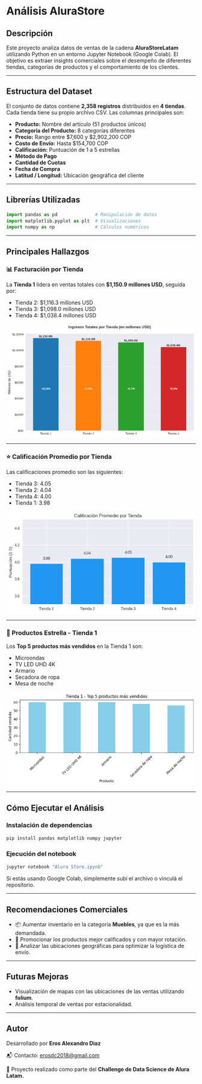 # Análisis AluraStore

## Descripción

Este proyecto analiza datos de ventas de la cadena **AluraStoreLatam** utilizando Python en un entorno Jupyter Notebook (Google Colab).
El objetivo es extraer insights comerciales sobre el desempeño de diferentes tiendas, categorías de productos y el comportamiento de los clientes.

---

## Estructura del Dataset

El conjunto de datos contiene **2,358 registros** distribuidos en **4 tiendas**.
Cada tienda tiene su propio archivo CSV. Las columnas principales son:

* **Producto:** Nombre del artículo (51 productos únicos)
* **Categoría del Producto:** 8 categorías diferentes
* **Precio:** Rango entre \$7,600 y \$2,902,200 COP
* **Costo de Envío:** Hasta \$154,700 COP
* **Calificación:** Puntuación de 1 a 5 estrellas
* **Método de Pago**
* **Cantidad de Cuotas**
* **Fecha de Compra**
* **Latitud / Longitud:** Ubicación geográfica del cliente

---

## Librerías Utilizadas

```python
import pandas as pd              # Manipulación de datos
import matplotlib.pyplot as plt  # Visualizaciones
import numpy as np               # Cálculos numéricos
```

---

## Principales Hallazgos

### 📊 Facturación por Tienda

La **Tienda 1** lidera en ventas totales con **\$1,150.9 millones USD**, seguida por:

* Tienda 2: \$1,116.3 millones USD
* Tienda 3: \$1,098.0 millones USD
* Tienda 4: \$1,038.4 millones USD

![Ingresos Totales por Tienda](Ingresos%20totales%20por%20tienda.png)

---

### ⭐️ Calificación Promedio por Tienda

Las calificaciones promedio son las siguientes:

* Tienda 3: 4.05
* Tienda 2: 4.04
* Tienda 4: 4.00
* Tienda 1: 3.98

![Calificación Promedio por Tienda](Calificacion%20promedio%20por%20tienda.png)

---

### 🛒 Productos Estrella - Tienda 1

Los **Top 5 productos más vendidos** en la Tienda 1 son:

* Microondas
* TV LED UHD 4K
* Armario
* Secadora de ropa
* Mesa de noche

![Top 5 productos más vendidos](5%20prod%20mas%20vendidos%20en%20las%20tiendas.png)

---

## Cómo Ejecutar el Análisis

### Instalación de dependencias

```bash
pip install pandas matplotlib numpy jupyter
```

### Ejecución del notebook

```bash
jupyter notebook "Alura Store.ipynb"
```

Si estás usando Google Colab, simplemente subí el archivo o vinculá el repositorio.

---

## Recomendaciones Comerciales

* 📦 Aumentar inventario en la categoría **Muebles**, ya que es la más demandada.
* 🌟 Promocionar los productos mejor calificados y con mayor rotación.
* 🚚 Analizar las ubicaciones geográficas para optimizar la logística de envío.

---

## Futuras Mejoras

* Visualización de mapas con las ubicaciones de las ventas utilizando **folium**.
* Análisis temporal de ventas por estacionalidad.

---

## Autor

Desarrollado por **Eros Alexandro Diaz**

📬 Contacto: [erosdc2018@gmail.com](mailto:erosdc2018@gmail.com)

🔗 Proyecto realizado como parte del **Challenge de Data Science de Alura Latam.**
